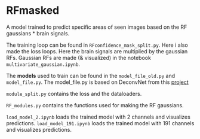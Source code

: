 # RFmasked
A model trained to predict specific areas of seen images based on the RF gaussians * brain signals.

The training loop can be found in `RFconfidence_mask_split.py`. Here i also made the loss loops. Here the brain signals are multiplied by the gaussian RFs. Gaussian RFs are made (& visualized) in the notebook `multivariate_gaussian.ipynb`.

The <b>models</b> used to train can be found in the `model_file_old.py` and `model_file.py`. The model_file.py is based on DeconvNet from this [project](https://github.com/HyeonwooNoh/DeconvNet/tree/master/model)

`module_split.py` contains the loss and the dataloaders.

`RF_modules.py` contains the functions used for making the RF gaussians. 

`load_model_2.ipynb` loads the trained model with 2 channels and visualizes predictions.
`load_model_191.ipynb` loads the trained model with 191 channels and visualizes predictions.
